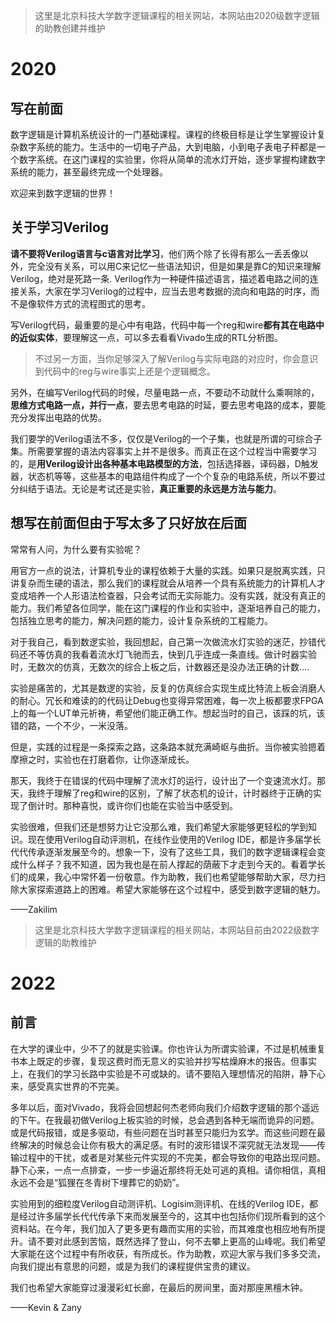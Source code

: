 > 这里是北京科技大学数字逻辑课程的相关网站，本网站由2020级数字逻辑的助教创建并维护
# 2020
## 写在前面

数字逻辑是计算机系统设计的一门基础课程。课程的终极目标是让学生掌握设计复杂数字系统的能力。生活中的一切电子产品，大到电脑，小到电子表电子秤都是一个数字系统。在这门课程的实验里，你将从简单的流水灯开始，逐步掌握构建数字系统的能力，甚至最终完成一个处理器。

欢迎来到数字逻辑的世界！

## 关于学习Verilog

**请不要将Verilog语言与c语言对比学习**，他们两个除了长得有那么一丢丢像以外，完全没有关系，可以用C来记忆一些语法知识，但是如果是靠C的知识来理解Verilog，绝对是死路一条. Verilog作为一种硬件描述语言，描述着电路之间的连接关系，大家在学习Verilog的过程中，应当去思考数据的流向和电路的时序，而不是像软件方式的流程图式的思考。

写Verilog代码，最重要的是心中有电路，代码中每一个reg和wire**都有其在电路中的近似实体**，要理解这一点，可以多去看看Vivado生成的RTL分析图。  

>  不过另一方面，当你足够深入了解Verilog与实际电路的对应时，你会意识到代码中的reg与wire事实上还是个逻辑概念。

另外，在编写Verilog代码的时候，尽量电路一点，不要动不动就什么乘啊除的，**思维方式电路一点，并行一点**，要去思考电路的时延，要去思考电路的成本，要能充分发挥出电路的优势。

我们要学的Verilog语法不多，仅仅是Verilog的一个子集，也就是所谓的可综合子集。所需要掌握的语法内容事实上并不是很多。而真正在这个过程当中需要学习的，是**用Verilog设计出各种基本电路模型的方法**，包括选择器，译码器，D触发器，状态机等等，这些基本的电路组件构成了一个个复杂的电路系统，所以不要过分纠结于语法。无论是考试还是实验，**真正重要的永远是方法与能力**。



## 想写在前面但由于写太多了只好放在后面

常常有人问，为什么要有实验呢？

用官方一点的说法，计算机专业的课程依赖于大量的实践。如果只是脱离实践，只讲复杂而生硬的语法，那么我们的课程就会从培养一个具有系统能力的计算机人才变成培养一个人形语法检查器，只会考试而无实际能力。没有实践，就没有真正的能力。我们希望各位同学，能在这门课程的作业和实验中，逐渐培养自己的能力，包括独立思考的能力，解决问题的能力，设计复杂系统的工程能力。

对于我自己，看到数逻实验，我回想起，自己第一次做流水灯实验的迷茫，抄错代码还不等仿真的我看着流水灯飞驰而去，快到几乎连成一条直线。做计时器实验时，无数次的仿真，无数次的综合上板之后，计数器还是没办法正确的计数....

实验是痛苦的，尤其是数逻的实验，反复的仿真综合实现生成比特流上板会消磨人的耐心。冗长和难读的的代码让Debug也变得异常困难，每一次上板都要求FPGA上的每一个LUT单元祈祷，希望他们能正确工作。想起当时的自己，该踩的坑，该错的路，一个不少，一米没落。

但是，实践的过程是一条探索之路，这条路本就充满崎岖与曲折。当你被实验摁着摩擦之时，实验也在打磨着你，让你逐渐成长。

那天，我终于在错误的代码中理解了流水灯的运行，设计出了一个变速流水灯。那天，我终于理解了reg和wire的区别，了解了状态机的设计，计时器终于正确的实现了倒计时。那种喜悦，或许你们也能在实验当中感受到。

实验很难，但我们还是想努力让它没那么难，我们希望大家能够更轻松的学到知识。现在使用Verilog自动评测机，在线作业使用的Verilog IDE，都是许多届学长代代传承逐渐发展至今的。想象一下，没有了这些工具，我们的数字逻辑课程会变成什么样子？我不知道，因为我也是在前人撑起的荫蔽下才走到今天的。看着学长们的成果，我心中常怀着一份敬意。作为助教，我们也希望能够帮助大家，尽力扫除大家探索道路上的困难。希望大家能够在这个过程中，感受到数字逻辑的魅力。

——Zakilim

> 这里是北京科技大学数字逻辑课程的相关网站，本网站目前由2022级数字逻辑的助教维护

# 2022
## 前言
在大学的课业中，少不了的就是实验课。你也许认为所谓实验课，不过是机械重复书本上既定的步骤，复现这费时而无意义的实验并抄写枯燥麻木的报告。但事实上，在我们的学习长路中实验是不可或缺的。请不要陷入理想情况的陷阱，静下心来，感受真实世界的不完美。

多年以后，面对Vivado，我将会回想起何杰老师向我们介绍数字逻辑的那个遥远的下午。在我最初做Verilog上板实验的时候，总会遇到各种无端而诡异的问题。或是代码报错，或是多驱动，有些问题在当时甚至只能归为玄学。而这些问题在最终解决的时候总会让你有极大的满足感。有时的波形错误不深究就无法发现——传输过程中的干扰，或者是对某些元件实现的不完美，都会导致你的电路出现问题。静下心来，一点一点排查，一步一步逼近那终将无处可逃的真相。请你相信，真相永远不会是“狐狸在冬青树下埋葬它的奶奶”。

实验用到的细粒度Verilog自动测评机、Logisim测评机、在线的Verilog IDE，都是经过许多届学长代代传承下来而发展至今的，这其中也包括你们现所看到的这个资料站。在今年，我们加入了更多更有趣而实用的实验，而其难度也相应地有所提升。请不要对此感到苦恼，既然选择了登山，何不去攀上更高的山峰呢。我们希望大家能在这个过程中有所收获，有所成长。作为助教，欢迎大家与我们多多交流，向我们提出有意思的问题，或是为我们的课程提供宝贵的建议。

我们也希望大家能穿过漫漫彩虹长廊，在最后的房间里，面对那座黑檀木钟。

——Kevin & Zany